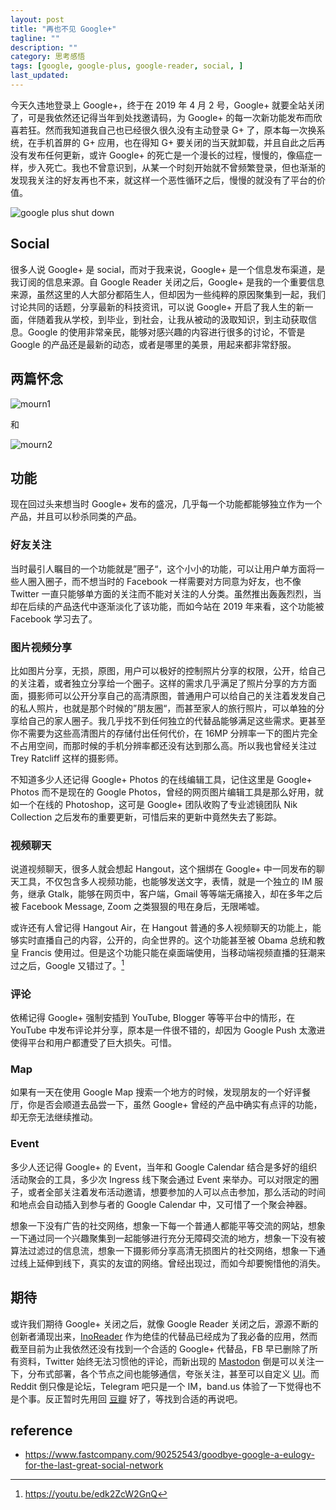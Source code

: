 ```yaml
---
layout: post
title: "再也不见 Google+"
tagline: ""
description: ""
category: 思考感悟
tags: [google, google-plus, google-reader, social, ]
last_updated:
---
```


今天久违地登录上 Google+，终于在 2019 年 4 月 2 号，Google+ 就要全站关闭了，可是我依然还记得当年到处找邀请码，为 Google+ 的每一次新功能发布而欣喜若狂。然而我知道我自己也已经很久很久没有主动登录 G+ 了，原本每一次换系统，在手机首屏的 G+ 应用，也在得知 G+ 要关闭的当天就卸载，并且自此之后再没有发布任何更新，或许 Google+ 的死亡是一个漫长的过程，慢慢的，像癌症一样，步入死亡。我也不曾意识到，从某一个时刻开始就不曾频繁登录，但也渐渐的发现我关注的好友再也不来，就这样一个恶性循环之后，慢慢的就没有了平台的价值。


![google plus shut down](/assets/google-plus-shut-down.jpg)

## Social

很多人说 Google+ 是 social，而对于我来说，Google+ 是一个信息发布渠道，是我订阅的信息来源。自 Google Reader 关闭之后，Google+ 是我的一个重要信息来源，虽然这里的人大部分都陌生人，但却因为一些纯粹的原因聚集到一起，我们讨论共同的话题，分享最新的科技资讯，可以说 Google+ 开启了我人生的新一面，伴随着我从学校，到毕业，到社会，让我从被动的汲取知识，到主动获取信息。Google 的使用非常亲民，能够对感兴趣的内容进行很多的讨论，不管是 Google 的产品还是最新的动态，或者是哪里的美景，用起来都非常舒服。


## 两篇怀念

![mourn1](/assets/screencapture-plus-google-u-1-2019-03-30-10_33_20.png)

和

![mourn2](/assets/screencapture-plus-google-u-1-2019-03-30-10_32_35.png)

## 功能
现在回过头来想当时 Google+ 发布的盛况，几乎每一个功能都能够独立作为一个产品，并且可以秒杀同类的产品。

### 好友关注
当时最引人瞩目的一个功能就是”圈子“，这个小小的功能，可以让用户单方面将一些人圈入圈子，而不想当时的 Facebook 一样需要对方同意为好友，也不像 Twitter 一直只能够单方面的关注而不能对关注的人分类。虽然推出轰轰烈烈，当却在后续的产品迭代中逐渐淡化了该功能，而如今站在 2019 年来看，这个功能被 Facebook 学习去了。

### 图片视频分享

比如图片分享，无损，原图，用户可以极好的控制照片分享的权限，公开，给自己的关注着，或者独立分享给一个圈子。这样的需求几乎满足了照片分享的方方面面，摄影师可以公开分享自己的高清原图，普通用户可以给自己的关注着发发自己的私人照片，也就是那个时候的”朋友圈“，而甚至家人的旅行照片，可以单独的分享给自己的家人圈子。我几乎找不到任何独立的代替品能够满足这些需求。更甚至你不需要为这些高清图片的存储付出任何代价，在 16MP 分辨率一下的图片完全不占用空间，而那时候的手机分辨率都还没有达到那么高。所以我也曾经关注过 Trey Ratcliff 这样的摄影师。

不知道多少人还记得 Google+ Photos 的在线编辑工具，记住这里是 Google+ Photos 而不是现在的 Google Photos，曾经的网页图片编辑工具是那么好用，就如一个在线的 Photoshop，这可是 Google+ 团队收购了专业滤镜团队 Nik Collection 之后发布的重要更新，可惜后来的更新中竟然失去了影踪。

### 视频聊天
说道视频聊天，很多人就会想起 Hangout，这个捆绑在 Google+ 中一同发布的聊天工具，不仅包含多人视频功能，也能够发送文字，表情，就是一个独立的 IM 服务，继承 Gtalk，能够在网页中，客户端，Gmail 等等端无痛接入，却在多年之后被 Facebook Message, Zoom 之类狠狠的甩在身后，无限唏嘘。

或许还有人曾记得 Hangout Air，在 Hangout 普通的多人视频聊天的功能上，能够实时直播自己的内容，公开的，向全世界的。这个功能甚至被 Obama 总统和教皇 Francis 使用过。但是这个功能只能在桌面端使用，当移动端视频直播的狂潮来过之后，Google 又错过了。[^1]

[^1]: https://youtu.be/edk2ZcW2GnQ

### 评论
依稀记得 Google+ 强制安插到 YouTube, Blogger 等等平台中的情形，在 YouTube 中发布评论并分享，原本是一件很不错的，却因为 Google Push 太激进使得平台和用户都遭受了巨大损失。可惜。

### Map
如果有一天在使用 Google Map 搜索一个地方的时候，发现朋友的一个好评餐厅，你是否会顺道去品尝一下，虽然 Google+ 曾经的产品中确实有点评的功能，却无奈无法继续推动。

### Event
多少人还记得 Google+ 的 Event，当年和 Google Calendar 结合是多好的组织活动聚会的工具，多少次 Ingress 线下聚会通过 Event 来举办。可以对限定的圈子，或者全部关注着发布活动邀请，想要参加的人可以点击参加，那么活动的时间和地点会自动插入到参与者的 Google Calendar 中，又可惜了一个聚会神器。

想象一下没有广告的社交网络，想象一下每一个普通人都能平等交流的网站，想象一下通过同一个兴趣聚集到一起能够进行充分无障碍交流的地方，想象一下没有被算法过滤过的信息流，想象一下摄影师分享高清无损图片的社交网络，想象一下通过线上延伸到线下，真实的友谊的网络。曾经出现过，而如今却要惋惜他的消失。

## 期待
或许我们期待 Google+ 关闭之后，就像 Google Reader 关闭之后，源源不断的创新者涌现出来，[InoReader](/post/2013/11/inoreader-using-feelings.html) 作为绝佳的代替品已经成为了我必备的应用，然而截至目前为止我依然还没有找到一个合适的 Google+ 代替品，FB 早已删除了所有资料，Twitter 始终无法习惯他的评论，而新出现的 [Mastodon](https://mastodon.social/@einverne) 倒是可以关注一下，分布式部署，各个节点之间也能够通信，夸张关注，甚至可以自定义 [UI](https://cuckoo.social/)。而 Reddit 倒只像是论坛，Telegram 吧只是一个 IM，band.us 体验了一下觉得也不是个事。反正暂时先用回 [豆瓣](https://www.douban.com/people/einverne/) 好了，等找到合适的再说吧。

## reference

- <https://www.fastcompany.com/90252543/goodbye-google-a-eulogy-for-the-last-great-social-network>
